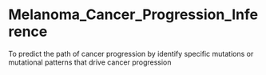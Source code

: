# Melanoma_Cancer_Progression_Inference
To predict the path of cancer progression by identify specific mutations or mutational patterns that drive cancer progression
